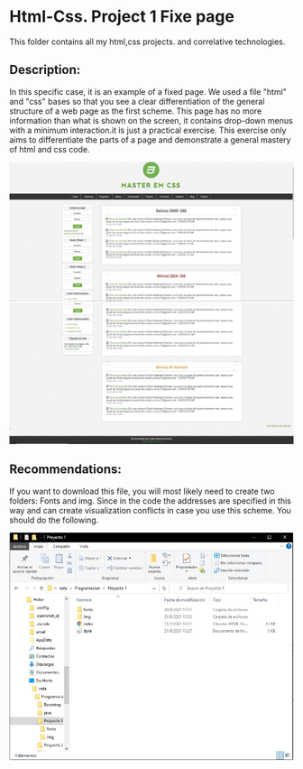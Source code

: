 # Html-Css. Project 1 Fixe page
This folder contains all my html,css projects. and correlative technologies.

## Description: 
In this specific case, it is an example of a fixed page. We used a file "html" and "css" bases so that you see a clear differentiation of the general structure of a web page as the first scheme. This page has no more information than what is shown on the screen, it contains drop-down menus with a minimum interaction.it is just a practical exercise.
This exercise only aims to differentiate the parts of a page and demonstrate a general mastery of html and css code.

![imagen](https://github.com/edwromero/Html-Css/blob/main/Proyecto%201.jpg) 
![imagen2](https://github.com/edwromero/Html-Css/blob/main/Proyecto%201%20imagen%202.jpg)


## Recommendations: 
If you want to download this file, you will most likely need to create two folders: Fonts and img. Since in the code the addresses are specified in this way and can create visualization conflicts in case you use this scheme. You should do the following.

![imagen](https://github.com/edwromero/Html-Css/blob/main/Sin%20t%C3%ADtulo.jpg)




